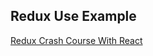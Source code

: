 ## Redux Use Example

[Redux Crash Course With React](https://www.youtube.com/watch?v=93p3LxR9xfM&t=3057s)